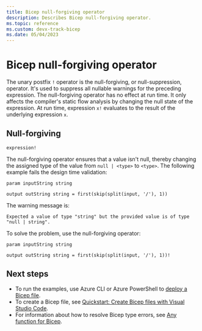 ```yaml
---
title: Bicep null-forgiving operator
description: Describes Bicep null-forgiving operator.
ms.topic: reference
ms.custom: devx-track-bicep
ms.date: 05/04/2023
---
```


# Bicep null-forgiving operator

The unary postfix `!` operator is the null-forgiving, or null-suppression, operator. It's used to suppress all nullable warnings for the preceding expression. The null-forgiving operator has no effect at run time. It only affects the compiler's static flow analysis by changing the null state of the expression. At run time, expression `x!` evaluates to the result of the underlying expression `x`.

## Null-forgiving

`expression!`

The null-forgiving operator ensures that a value isn't null, thereby changing the assigned type of the value from `null | <type>` to `<type>`.
The following example fails the design time validation:

```bicep
param inputString string

output outString string = first(skip(split(input, '/'), 1))
```

The warning message is:

```error
Expected a value of type "string" but the provided value is of type "null | string".
```

To solve the problem, use the null-forgiving operator:

```bicep
param inputString string

output outString string = first(skip(split(input, '/'), 1))!
```

## Next steps

- To run the examples, use Azure CLI or Azure PowerShell to [deploy a Bicep file](./quickstart-create-bicep-use-visual-studio-code.md#deploy-the-bicep-file).
- To create a Bicep file, see [Quickstart: Create Bicep files with Visual Studio Code](./quickstart-create-bicep-use-visual-studio-code.md).
- For information about how to resolve Bicep type errors, see [Any function for Bicep](./bicep-functions-any.md).
